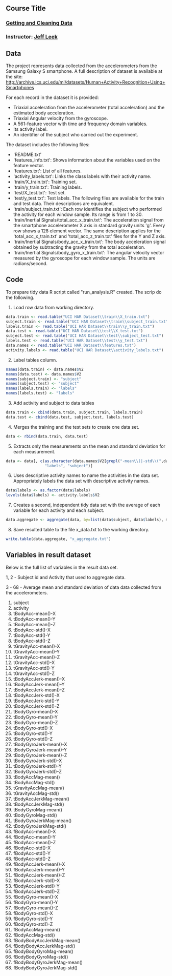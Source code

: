 ## Course Title
### [Getting and Cleaning Data](https://www.coursera.org/#course/getdata) 

### Instructor: [Jeff Leek](http://biostat.jhsph.edu/~jleek/) 

## Data
The project represents data collected from the accelerometers from the Samsung Galaxy S smartphone. A full description of dataset is available at the site:
http://archive.ics.uci.edu/ml/datasets/Human+Activity+Recognition+Using+Smartphones

For each record in the dataset it is provided: 
- Triaxial acceleration from the accelerometer (total acceleration) and the estimated body acceleration. 
- Triaxial Angular velocity from the gyroscope. 
- A 561-feature vector with time and frequency domain variables. 
- Its activity label. 
- An identifier of the subject who carried out the experiment. 

The dataset includes the following files:

- 'README.txt'
- 'features_info.txt': Shows information about the variables used on the feature vector.
- 'features.txt': List of all features.
- 'activity_labels.txt': Links the class labels with their activity name.
- 'train/X_train.txt': Training set.
- 'train/y_train.txt': Training labels.
- 'test/X_test.txt': Test set.
- 'test/y_test.txt': Test labels.
The following files are available for the train and test data. Their descriptions are equivalent. 
- 'train/subject_train.txt': Each row identifies the subject who performed the activity for each window sample. Its range is from 1 to 30. 
- 'train/Inertial Signals/total_acc_x_train.txt': The acceleration signal from the smartphone accelerometer X axis in standard gravity units 'g'. Every row shows a 128 element vector. The same description applies for the 'total_acc_x_train.txt' and 'total_acc_z_train.txt' files for the Y and Z axis. 
- 'train/Inertial Signals/body_acc_x_train.txt': The body acceleration signal obtained by subtracting the gravity from the total acceleration. 
- 'train/Inertial Signals/body_gyro_x_train.txt': The angular velocity vector measured by the gyroscope for each window sample. The units are radians/second. 

## Code
To prepare tidy data R script called "run_analysis.R" created. 
The scrip do the following.

1. Load row data from working directory.
```r
data.train <- read.table("UCI HAR Dataset\\train\\X_train.txt")
subject.train <- read.table("UCI HAR Dataset\\train\\subject_train.txt")
labels.train <- read.table("UCI HAR Dataset\\train\\y_train.txt")
data.test <- read.table("UCI HAR Dataset\\test\\X_test.txt")
subject.test <- read.table("UCI HAR Dataset\\test\\subject_test.txt")
labels.test <- read.table("UCI HAR Dataset\\test\\y_test.txt")
data.names <- read.table("UCI HAR Dataset\\features.txt")
activity.labels <- read.table("UCI HAR Dataset\\activity_labels.txt")
```

2. Label tables column.
```r
names(data.train) <- data.names$V2
names(data.test) <- data.names$V2
names(subject.train) <- "subject"
names(subject.test) <- "subject"
names(labels.train) <- "labels"
names(labels.test) <- "labels"
```

3. Add activity and subject to data tables
```r
data.train <- cbind(data.train, subject.train, labels.train)
data.test <- cbind(data.test, subject.test, labels.test)
```

4. Merges the training and the test sets to create one data set.
```r
data <- rbind(data.train, data.test)
```

5. Extracts only the measurements on the mean and standard deviation for each measurement.
```r
data <- data[, c(as.character(data.names$V2[grepl("-mean\\(|-std\\(",data.names$V2)]), 
                 "labels", "subject")]
```

6. Uses descriptive activity names to name the activities in the data set.
 Appropriately labels the data set with descriptive activity names.
```r
data$labels <- as.factor(data$labels)
levels(data$labels) <- activity.labels$V2
```

7. Creates a second, independent tidy data set with the average of each variable for each activity and each subject.
```r
data.aggregate <- aggregate(data, by=list(data$subject, data$labels), mean) 
```

8. Save resulted table to the file x_data.txt to the working directory.
```r
write.table(data.aggregate, "x_aggregate.txt")
```

## Variables in result dataset
Below is the full list of variables in the result data set.

1, 2 - Subject id and Activity that used to aggregate data.

3 - 68 - Average mean and standard deviation of data data collected from the accelerometers.

1. subject
2. activity
3. tBodyAcc-mean()-X	
4. tBodyAcc-mean()-Y	
5. tBodyAcc-mean()-Z	
6. tBodyAcc-std()-X	
7. tBodyAcc-std()-Y	
8. tBodyAcc-std()-Z	
9. tGravityAcc-mean()-X	
10. tGravityAcc-mean()-Y	
11. tGravityAcc-mean()-Z	
12. tGravityAcc-std()-X	
13. tGravityAcc-std()-Y	
14. tGravityAcc-std()-Z	
15. tBodyAccJerk-mean()-X	
16. tBodyAccJerk-mean()-Y	
17. tBodyAccJerk-mean()-Z	
18. tBodyAccJerk-std()-X	
19. tBodyAccJerk-std()-Y	
20. tBodyAccJerk-std()-Z	
21. tBodyGyro-mean()-X	
22. tBodyGyro-mean()-Y	
23. tBodyGyro-mean()-Z	
24. tBodyGyro-std()-X	
25. tBodyGyro-std()-Y	
26. tBodyGyro-std()-Z	
27. tBodyGyroJerk-mean()-X	
28. tBodyGyroJerk-mean()-Y	
29. tBodyGyroJerk-mean()-Z	
30. tBodyGyroJerk-std()-X	
31. tBodyGyroJerk-std()-Y	
32. tBodyGyroJerk-std()-Z	
33. tBodyAccMag-mean()	
34. tBodyAccMag-std()	
35. tGravityAccMag-mean()	
36. tGravityAccMag-std()	
37. tBodyAccJerkMag-mean()	
38. tBodyAccJerkMag-std()	
39. tBodyGyroMag-mean()	
40. tBodyGyroMag-std()	
41. tBodyGyroJerkMag-mean()	
42. tBodyGyroJerkMag-std()	
43. fBodyAcc-mean()-X	
44. fBodyAcc-mean()-Y	
45. fBodyAcc-mean()-Z	
46. fBodyAcc-std()-X	
47. fBodyAcc-std()-Y	
48. fBodyAcc-std()-Z	
49. fBodyAccJerk-mean()-X	
50. fBodyAccJerk-mean()-Y	
51. fBodyAccJerk-mean()-Z	
52. fBodyAccJerk-std()-X	
53. fBodyAccJerk-std()-Y	
54. fBodyAccJerk-std()-Z	
55. fBodyGyro-mean()-X	
56. fBodyGyro-mean()-Y	
57. fBodyGyro-mean()-Z	
58. fBodyGyro-std()-X	
59. fBodyGyro-std()-Y	
60. fBodyGyro-std()-Z	
61. fBodyAccMag-mean()	
62. fBodyAccMag-std()	
63. fBodyBodyAccJerkMag-mean()	
64. fBodyBodyAccJerkMag-std()	
65. fBodyBodyGyroMag-mean()	
66. fBodyBodyGyroMag-std()	
67. fBodyBodyGyroJerkMag-mean()	
68. fBodyBodyGyroJerkMag-std()	